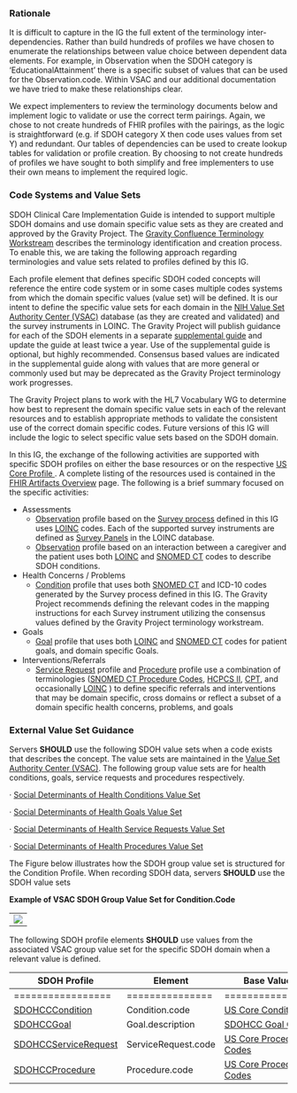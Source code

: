 ### Rationale
It is difficult to capture in the IG the full extent of the terminology inter-dependencies. Rather than build hundreds of profiles we have chosen to enumerate the relationships between value choice between dependent data elements. For example, in Observation when the SDOH category is ‘EducationalAttainment’ there is a specific subset of values  that can be used for the Observation.code. Within VSAC and our additional documentation we have tried to make these relationships clear.

We expect implementers to review the terminology documents below and implement logic to validate or use the correct term pairings. Again, we chose to not create hundreds of FHIR profiles with the pairings, as the logic is straightforward (e.g. if SDOH category X then code uses values from set Y) and redundant. Our tables of dependencies can be used to create lookup tables for validation or profile creation. By choosing to not create hundreds of profiles we have sought to both simplify and free implementers to use their own means to implement the required logic.
 
###  Code Systems and Value Sets

SDOH Clinical Care Implementation Guide is intended to support multiple SDOH domains and use domain specific value sets as they are created and approved by the Gravity Project.  The [Gravity Confluence Terminology Workstream](https://confluence.hl7.org/display/GRAV/Terminology+Workstream+Dashboard) describes the terminology identification and creation process.  To enable this, we are taking the following approach regarding terminologies and value sets related to profiles defined by this IG.

Each profile element that defines specific SDOH coded concepts will reference the entire code system or in some cases multiple codes systems from which the domain specific values (value set) will be defined.  It is our intent to define the specific value sets for each domain in the [NIH Value Set Authority Center (VSAC)](https://vsac.nlm.nih.gov/) database (as they are created and validated) and the survey instruments in LOINC.  The Gravity Project will publish guidance for each of the SDOH elements in a separate [supplemental guide](https://confluence.hl7.org/display/GRAV/Supplemental+Guide) and update the guide at least twice a year.  Use of the supplemental guide is optional, but highly recommended.  Consensus based values are indicated in the supplemental guide along with values that are more general or commonly used but may be deprecated as the Gravity Project terminology work progresses.  

The Gravity Project plans to work with the HL7 Vocabulary WG to determine how best to represent the domain specific value sets in each of the relevant resources and to establish appropriate methods to validate the consistent use of the correct domain specific codes. Future versions of this IG will include the logic to select specific value sets based on the SDOH domain.

In this IG, the exchange of the following activities are supported with specific SDOH profiles on either the base resources or on the respective [US Core Profile ](http://{{site.data.fhir.ver.uscore}}/index.html). A complete listing of the resources used is contained in the [FHIR Artifacts Overview](fhir_artifacts_overview.html) page.  The following is a brief summary focused on the specific activities:

* Assessments
  * [Observation](StructureDefinition-SDOHCC-ObservationScreeningResponse.html) profile based on the [Survey process](survey_instrument_support.html) defined in this IG uses [LOINC](https://loinc.org/) codes.  Each of the supported survey instruments are defined as [Survey Panels](https://loinc.org/panels/category/survey-instruments/) in the LOINC database. 
  * [Observation](StructureDefinition-SDOHCC-ObservationAssessment.html) profile based on an interaction between a caregiver and the patient uses both [LOINC](https://loinc.org/)  and [SNOMED CT](http://www.snomed.org/) codes to describe SDOH conditions.
* Health Concerns / Problems 
  * [Condition](StructureDefinition-SDOHCC-Condition.html) profile that uses both [SNOMED CT](http://www.snomed.org/) and ICD-10 codes generated by the Survey process defined in this IG.  The Gravity Project recommends defining the relevant codes in the mapping instructions for each Survey instrument utilizing the consensus values defined by the Gravity Project terminology workstream.
* Goals
  *  [Goal](StructureDefinition-SDOHCC-Goal.html) profile that uses both [LOINC](https://loinc.org/)  and [SNOMED CT](http://www.snomed.org/) codes for patient goals, and domain specific Goals.
* Interventions/Referrals 
  * [Service Request](StructureDefinition-SDOHCC-ServiceRequest.html) profile and [Procedure](StructureDefinition-SDOHCC-Procedure.html) profile use a combination of terminologies ([SNOMED CT Procedure Codes](http://www.snomed.org/), [HCPCS II](https://terminology.hl7.org/2.1.0/CodeSystem-HCPCS-all-codes.html), [CPT](http://{{site.data.fhir.ver.hl7tx}}/CodeSystem-v3-cpt-r.html), and occasionally [LOINC](https://loinc.org/)  ) to define specific referrals and interventions that may be domain specific, cross domains or reflect a subset of a domain specific health concerns, problems, and goals

###  External Value Set Guidance

Servers  **SHOULD** use the following SDOH value sets when a code exists that describes the concept.  The value sets are maintained in the [Value Set Authority Center (VSAC)](https://vsac.nlm.nih.gov/).  The following group value sets are for health conditions, goals, service requests and procedures respectively.

·    [Social Determinants of Health Conditions Value Set](https://vsac.nlm.nih.gov/valueset/2.16.840.1.113762.1.4.1196.788/expansion)

·    [Social Determinants of Health Goals Value Set](https://vsac.nlm.nih.gov/valueset/2.16.840.1.113762.1.4.1247.71/expansion)

·    [Social Determinants of Health Service Requests Value Set](https://vsac.nlm.nih.gov/valueset/2.16.840.1.113762.1.4.1196.790/expansion)

·    [Social Determinants of Health Procedures Value Set](https://vsac.nlm.nih.gov/valueset/2.16.840.1.113762.1.4.1196.789/expansion)

The Figure below illustrates how the SDOH group value set is structured for the  Condition Profile. When recording SDOH data, servers **SHOULD** use the SDOH value sets 

 **Example of VSAC SDOH Group Value Set for Condition.Code**

<table><tr><td><img src="VSACValueSet.jpg" /></td></tr></table>

The following SDOH profile elements  **SHOULD** use values from the associated VSAC group value set for the specific SDOH domain when a relevant value is defined.

| SDOH Profile                                                 | Element             | Base Value Set                                               | VSAC Group Value Set                                         |
| ------------------------------------------------------------ | ------------------- | ------------------------------------------------------------ | ------------------------------------------------------------ |
| =================                                            | ===============     | ==================                                           | +................................................................................................................+ |
| [SDOHCCCondition](StructureDefinition-SDOHCC-Condition.html) | Condition.code      | [US Core Condition Code](http://hl7.org/fhir/us/core/ValueSet/us-core-condition-code) | [Social Determinants of Health Conditions Value Set](https://vsac.nlm.nih.gov/valueset/2.16.840.1.113762.1.4.1196.788/expansion) |
| [SDOHCCGoal](StructureDefinition-SDOHCC-Goal.html)           | Goal.description    | [SDOHCC Goal Codes](http://hl7.org/fhir/us/sdoh-clinicalcare/STU1/ValueSet-SDOHCC-ValueSetLOINCSNOMEDCT.html) | [Social Determinants of Health Goals Value Set](https://vsac.nlm.nih.gov/valueset/2.16.840.1.113762.1.4.1247.71/expansion) |
| [SDOHCCServiceRequest](StructureDefinition-SDOHCC-ServiceRequest.html) | ServiceRequest.code | [US Core Procedure Codes](http://hl7.org/fhir/us/core/ValueSet/us-core-procedure-code) | [Social Determinants of Health Service Requests Value Set](https://vsac.nlm.nih.gov/valueset/2.16.840.1.113762.1.4.1196.790/expansion) |
| [SDOHCCProcedure](StructureDefinition-SDOHCC-Procedure.html) | Procedure.code      | [US Core Procedure Codes](http://hl7.org/fhir/us/core/ValueSet/us-core-procedure-code) | [Social Determinants of Health Procedures Value Set](https://vsac.nlm.nih.gov/valueset/2.16.840.1.113762.1.4.1196.789/expansion) |